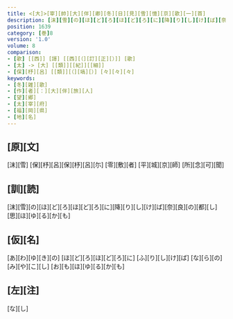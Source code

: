 ```yaml
---
title: <[大]>[宰][帥][大][伴][卿][冬][日][見][雪][憶][京][歌][一][首]
description: [沫][雪][の][ほ][ど][ろ][ほ][ど][ろ][に][降][り][し][け][ば][奈][良][の][都][し][思][ほ][ゆ][る][か][も]
position: 1639
category: [巻]8
version: '1.0'
volume: 8
comparison:
- [歌] [[西]] [謌] [[西][（][訂][正][）]] [歌]
- [太] -> [大] [[類]][[紀]][[細]]
- [保][杼][呂] [[類]][（][塙][）] [々][々][々]
keywords:
- [冬][雑][歌]
- [作][者][：][大][伴][旅][人]
- [望][郷]
- [太][宰][府]
- [福][岡][県]
- [地][名]
---
```


## [原][文]

[沫][雪] [保][杼][呂][保][杼][呂][尓] [零][敷][者] [平][城][京][師] [所][念][可][聞]

## [訓][読]

[沫][雪][の][ほ][ど][ろ][ほ][ど][ろ][に][降][り][し][け][ば][奈][良][の][都][し][思][ほ][ゆ][る][か][も]

## [仮][名]

[あ][わ][ゆ][き][の] [ほ][ど][ろ][ほ][ど][ろ][に] [ふ][り][し][け][ば] [な][ら][の][み][や][こ][し] [お][も][ほ][ゆ][る][か][も]

## [左][注]

[な][し]
